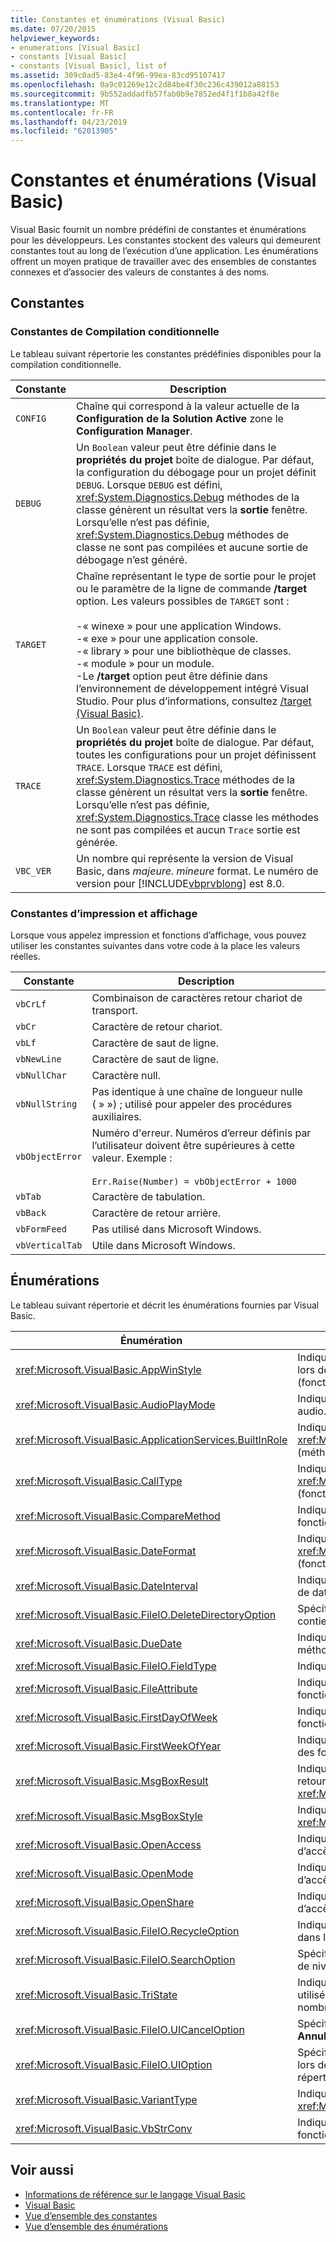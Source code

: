 ```yaml
---
title: Constantes et énumérations (Visual Basic)
ms.date: 07/20/2015
helpviewer_keywords:
- enumerations [Visual Basic]
- constants [Visual Basic]
- constants [Visual Basic], list of
ms.assetid: 309c0ad5-83e4-4f96-99ea-83cd95107417
ms.openlocfilehash: 0a9c01269e12c2d84be4f30c236c439012a88153
ms.sourcegitcommit: 9b552addadfb57fab0b9e7852ed4f1f1b8a42f8e
ms.translationtype: MT
ms.contentlocale: fr-FR
ms.lasthandoff: 04/23/2019
ms.locfileid: "62013905"
---
```

# <a name="constants-and-enumerations-visual-basic"></a>Constantes et énumérations (Visual Basic)
Visual Basic fournit un nombre prédéfini de constantes et énumérations pour les développeurs. Les constantes stockent des valeurs qui demeurent constantes tout au long de l’exécution d’une application. Les énumérations offrent un moyen pratique de travailler avec des ensembles de constantes connexes et d’associer des valeurs de constantes à des noms.  
  
## <a name="constants"></a>Constantes  
  
### <a name="conditional-compilation-constants"></a>Constantes de Compilation conditionnelle  
 Le tableau suivant répertorie les constantes prédéfinies disponibles pour la compilation conditionnelle.  
  
|**Constante**|**Description**|  
|---|---|  
|`CONFIG`|Chaîne qui correspond à la valeur actuelle de la **Configuration de la Solution Active** zone le **Configuration Manager**.|  
|`DEBUG`|Un `Boolean` valeur peut être définie dans le **propriétés du projet** boîte de dialogue. Par défaut, la configuration du débogage pour un projet définit `DEBUG`. Lorsque `DEBUG` est défini, <xref:System.Diagnostics.Debug> méthodes de la classe génèrent un résultat vers la **sortie** fenêtre. Lorsqu’elle n’est pas définie, <xref:System.Diagnostics.Debug> méthodes de classe ne sont pas compilées et aucune sortie de débogage n’est généré.|  
|`TARGET`|Chaîne représentant le type de sortie pour le projet ou le paramètre de la ligne de commande **/target** option. Les valeurs possibles de `TARGET` sont :<br /><br /> -« winexe » pour une application Windows.<br />-« exe » pour une application console.<br />-« library » pour une bibliothèque de classes.<br />-« module » pour un module.<br />-Le **/target** option peut être définie dans l’environnement de développement intégré Visual Studio. Pour plus d’informations, consultez [/target (Visual Basic)](../../visual-basic/reference/command-line-compiler/target.md).|  
|`TRACE`|Un `Boolean` valeur peut être définie dans le **propriétés du projet** boîte de dialogue. Par défaut, toutes les configurations pour un projet définissent `TRACE`. Lorsque `TRACE` est défini, <xref:System.Diagnostics.Trace> méthodes de la classe génèrent un résultat vers la **sortie** fenêtre. Lorsqu’elle n’est pas définie, <xref:System.Diagnostics.Trace> classe les méthodes ne sont pas compilées et aucun `Trace` sortie est générée.|  
|`VBC_VER`|Un nombre qui représente la version de Visual Basic, dans *majeure*. *mineure* format. Le numéro de version pour [!INCLUDE[vbprvblong](~/includes/vbprvblong-md.md)] est 8.0.|  
  
### <a name="print-and-display-constants"></a>Constantes d’impression et affichage  
 Lorsque vous appelez impression et fonctions d’affichage, vous pouvez utiliser les constantes suivantes dans votre code à la place les valeurs réelles.  
  
|**Constante**|**Description**|  
|---|---|  
|`vbCrLf`|Combinaison de caractères retour chariot de transport.|  
|`vbCr`|Caractère de retour chariot.|  
|`vbLf`|Caractère de saut de ligne.|  
|`vbNewLine`|Caractère de saut de ligne.|  
|`vbNullChar`|Caractère null.|  
|`vbNullString`|Pas identique à une chaîne de longueur nulle ( » ») ; utilisé pour appeler des procédures auxiliaires.|  
|`vbObjectError`|Numéro d'erreur. Numéros d’erreur définis par l’utilisateur doivent être supérieures à cette valeur. Exemple :<br /><br /> `Err.Raise(Number) = vbObjectError + 1000`|  
|`vbTab`|Caractère de tabulation.|  
|`vbBack`|Caractère de retour arrière.|  
|`vbFormFeed`|Pas utilisé dans Microsoft Windows.|  
|`vbVerticalTab`|Utile dans Microsoft Windows.|  
  
## <a name="enumerations"></a>Énumérations  
 Le tableau suivant répertorie et décrit les énumérations fournies par Visual Basic.  
  
|Énumération|Description|  
|---|---|  
|<xref:Microsoft.VisualBasic.AppWinStyle>|Indique le style de fenêtre à utiliser pour le programme appelé lors de l’appel le <xref:Microsoft.VisualBasic.Interaction.Shell%2A> (fonction).|  
|<xref:Microsoft.VisualBasic.AudioPlayMode>|Indique comment lire les sons lors de l’appel des méthodes audio.|  
|<xref:Microsoft.VisualBasic.ApplicationServices.BuiltInRole>|Indique le type de rôle à vérifier lors de l’appel le <xref:Microsoft.VisualBasic.ApplicationServices.User.IsInRole%2A> (méthode).|  
|<xref:Microsoft.VisualBasic.CallType>|Indique le type de procédure appelée lors de l’appel le <xref:Microsoft.VisualBasic.Interaction.CallByName%2A> (fonction).|  
|<xref:Microsoft.VisualBasic.CompareMethod>|Indique comment comparer des chaînes lors de l’appel des fonctions de comparaison.|  
|<xref:Microsoft.VisualBasic.DateFormat>|Indique comment afficher les dates lors de l’appel le <xref:Microsoft.VisualBasic.Strings.FormatDateTime%2A> (fonction).|  
|<xref:Microsoft.VisualBasic.DateInterval>|Indique comment déterminer et mettre en forme les intervalles de date pendant l’appel des fonctions de date.|  
|<xref:Microsoft.VisualBasic.FileIO.DeleteDirectoryOption>|Spécifie l’action à entreprendre lorsqu’un répertoire à supprimer contient des fichiers ou répertoires.|  
|<xref:Microsoft.VisualBasic.DueDate>|Indique quand les paiements sont dus lors de l’appel des méthodes financières.|  
|<xref:Microsoft.VisualBasic.FileIO.FieldType>|Indique si les champs de texte sont délimités ou à largeur fixe.|  
|<xref:Microsoft.VisualBasic.FileAttribute>|Indique les attributs de fichier à utiliser lors de l’appel des fonctions d’accès au fichier.|  
|<xref:Microsoft.VisualBasic.FirstDayOfWeek>|Indique le premier jour de la semaine à utiliser lors de l’appel des fonctions de date.|  
|<xref:Microsoft.VisualBasic.FirstWeekOfYear>|Indique la première semaine de l’année à utiliser lors de l’appel des fonctions de date.|  
|<xref:Microsoft.VisualBasic.MsgBoxResult>|Indique le bouton qui a été enfoncé dans une boîte de message, retourné par la fonction <xref:Microsoft.VisualBasic.Interaction.MsgBox%2A>.|  
|<xref:Microsoft.VisualBasic.MsgBoxStyle>|Indique les boutons à afficher lors de l’appel de la fonction <xref:Microsoft.VisualBasic.Interaction.MsgBox%2A>.|  
|<xref:Microsoft.VisualBasic.OpenAccess>|Indique comment ouvrir un fichier lors de l’appel des fonctions d’accès au fichier.|  
|<xref:Microsoft.VisualBasic.OpenMode>|Indique comment ouvrir un fichier lors de l’appel des fonctions d’accès au fichier.|  
|<xref:Microsoft.VisualBasic.OpenShare>|Indique comment ouvrir un fichier lors de l’appel des fonctions d’accès au fichier.|  
|<xref:Microsoft.VisualBasic.FileIO.RecycleOption>|Indique si un fichier doit être supprimé définitivement ou placé dans la Corbeille.|  
|<xref:Microsoft.VisualBasic.FileIO.SearchOption>|Spécifie s’il faut rechercher tout ou uniquement les répertoires de niveau supérieur.|  
|<xref:Microsoft.VisualBasic.TriState>|Indique un `Boolean` valeur ou si la valeur par défaut doit être utilisée lors de l’appel des fonctions de mise en forme de nombre.|  
|<xref:Microsoft.VisualBasic.FileIO.UICancelOption>|Spécifie ce qui doit être effectuée si l’utilisateur clique sur **Annuler** lors d’une opération.|  
|<xref:Microsoft.VisualBasic.FileIO.UIOption>|Spécifie s’il faut afficher une boîte de dialogue de progression lors de la copie, la suppression ou déplacement de fichiers ou répertoires.|  
|<xref:Microsoft.VisualBasic.VariantType>|Indique le type d’un objet variant, retourné par la <xref:Microsoft.VisualBasic.Information.VarType%2A> (fonction).|  
|<xref:Microsoft.VisualBasic.VbStrConv>|Indique le type de conversion à exécuter lors de l’appel de la fonction <xref:Microsoft.VisualBasic.Strings.StrConv%2A>.|  
  
## <a name="see-also"></a>Voir aussi

- [Informations de référence sur le langage Visual Basic](../../visual-basic/language-reference/index.md)
- [Visual Basic](../../visual-basic/index.md)
- [Vue d’ensemble des constantes](../../visual-basic/programming-guide/language-features/constants-enums/constants-overview.md)
- [Vue d’ensemble des énumérations](../../visual-basic/programming-guide/language-features/constants-enums/enumerations-overview.md)
